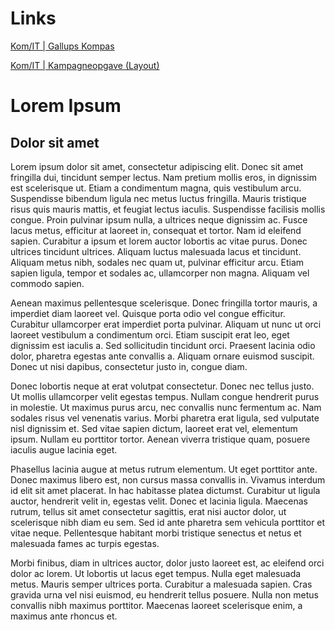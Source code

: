 # Links
  [Kom/IT | Gallups Kompas](./fullPage)
  
  
  [Kom/IT | Kampagneopgave (Layout)](http://tobias.frejo.dk/kampagneopgave/)
  
  
# Lorem Ipsum

## Dolor sit amet

Lorem ipsum dolor sit amet, consectetur adipiscing elit. Donec sit amet fringilla dui, tincidunt semper lectus. Nam pretium mollis eros, in dignissim est scelerisque ut. Etiam a condimentum magna, quis vestibulum arcu. Suspendisse bibendum ligula nec metus luctus fringilla. Mauris tristique risus quis mauris mattis, et feugiat lectus iaculis. Suspendisse facilisis mollis congue. Proin pulvinar ipsum nulla, a ultrices neque dignissim ac. Fusce lacus metus, efficitur at laoreet in, consequat et tortor. Nam id eleifend sapien. Curabitur a ipsum et lorem auctor lobortis ac vitae purus. Donec ultrices tincidunt ultrices. Aliquam luctus malesuada lacus et tincidunt. Aliquam metus nibh, sodales nec quam ut, pulvinar efficitur arcu. Etiam sapien ligula, tempor et sodales ac, ullamcorper non magna. Aliquam vel commodo sapien.

Aenean maximus pellentesque scelerisque. Donec fringilla tortor mauris, a imperdiet diam laoreet vel. Quisque porta odio vel congue efficitur. Curabitur ullamcorper erat imperdiet porta pulvinar. Aliquam ut nunc ut orci laoreet vestibulum a condimentum orci. Etiam suscipit erat leo, eget dignissim est iaculis a. Sed sollicitudin tincidunt orci. Praesent lacinia odio dolor, pharetra egestas ante convallis a. Aliquam ornare euismod suscipit. Donec ut nisi dapibus, consectetur justo in, congue diam.

Donec lobortis neque at erat volutpat consectetur. Donec nec tellus justo. Ut mollis ullamcorper velit egestas tempus. Nullam congue hendrerit purus in molestie. Ut maximus purus arcu, nec convallis nunc fermentum ac. Nam sodales risus vel venenatis varius. Morbi pharetra erat ligula, sed vulputate nisl dignissim et. Sed vitae sapien dictum, laoreet erat vel, elementum ipsum. Nullam eu porttitor tortor. Aenean viverra tristique quam, posuere iaculis augue lacinia eget.

Phasellus lacinia augue at metus rutrum elementum. Ut eget porttitor ante. Donec maximus libero est, non cursus massa convallis in. Vivamus interdum id elit sit amet placerat. In hac habitasse platea dictumst. Curabitur ut ligula auctor, hendrerit velit in, egestas velit. Donec et lacinia ligula. Maecenas rutrum, tellus sit amet consectetur sagittis, erat nisi auctor dolor, ut scelerisque nibh diam eu sem. Sed id ante pharetra sem vehicula porttitor et vitae neque. Pellentesque habitant morbi tristique senectus et netus et malesuada fames ac turpis egestas.

Morbi finibus, diam in ultrices auctor, dolor justo laoreet est, ac eleifend orci dolor ac lorem. Ut lobortis ut lacus eget tempus. Nulla eget malesuada metus. Mauris semper ultrices porta. Curabitur a malesuada sapien. Cras gravida urna vel nisi euismod, eu hendrerit tellus posuere. Nulla non metus convallis nibh maximus porttitor. Maecenas laoreet scelerisque enim, a maximus ante rhoncus et.
